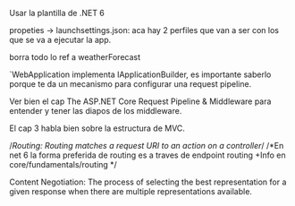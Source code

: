 Usar la plantilla de .NET 6

propeties -> launchsettings.json: aca hay 2 perfiles que van a ser con los que se va a ejecutar la app.

borra todo lo ref a weatherForecast
 
`WebApplication implementa IApplicationBuilder, es importante saberlo porque te da un mecanismo para configurar una request pipeline.

Ver bien el cap The ASP.NET Core Request Pipeline & Middleware para entender y tener las diapos de los middleware.

El cap 3 habla bien sobre la estructura de MVC.

/*Routing: Routing matches a request URI to an action on a controller*/
/*En net 6 la forma preferida de routing es a traves de endpoint routing +Info en core/fundamentals/routing */

Content Negotiation: The process of selecting the best representation for a given response when there are multiple representations available.